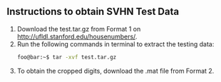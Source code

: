 ## Instructions to obtain SVHN Test Data

1. Download the test.tar.gz from Format 1 on http://ufldl.stanford.edu/housenumbers/.
2. Run the following commands in terminal to extract the testing data:
    ```bash
    foo@bar:~$ tar -xvf test.tar.gz
    ```
3. To obtain the cropped digits, download the .mat file from Format 2. 